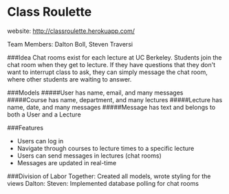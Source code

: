 # Class Roulette
website: http://classroulette.herokuapp.com/

Team Members: Dalton Boll, Steven Traversi

###Idea
Chat rooms exist for each lecture at UC Berkeley. Students join the chat room when they get to lecture. If they have questions that they don't want to interrupt class to ask, they can simply message the chat room, where other students are waiting to answer.

###Models
#####User
has name, email, and many messages
#####Course
has name, department, and many lectures
#####Lecture
has name, date, and many messages
#####Message
has text and belongs to both a User and a Lecture

###Features
* Users can log in
* Navigate through courses to lecture times to a specific lecture 
* Users can send messages in lectures (chat rooms)
* Messages are updated in real-time

###Division of Labor
Together: Created all models, wrote styling for the views
Dalton: 
Steven: Implemented database polling for chat rooms

